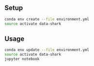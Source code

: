 ## Setup

```sh
conda env create --file environment.yml
source activate data-shark
```

## Usage

```sh
conda env update --file environment.yml
source activate data-shark
jupyter notebook
```
